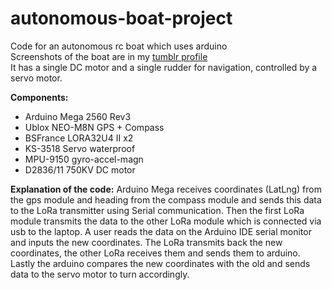 # autonomous-boat-project
Code for an autonomous rc boat which uses arduino  
Screenshots of the boat are in my [tumblr profile](https://sirick93.tumblr.com/)  
It has a single DC motor and a single rudder for navigation, controlled by a servo motor.

**Components:**
- Arduino Mega 2560 Rev3
- Ublox NEO-M8N GPS + Compass
- BSFrance LORA32U4 II x2
- KS-3518 Servo waterproof
- MPU-9150 gyro-accel-magn
- D2836/11 750KV DC motor

**Explanation of the code:**
Arduino Mega receives coordinates (LatLng) from the gps module and heading from the compass module and sends this data to the LoRa transmitter using Serial communication. Then the first LoRa module transmits the data to the other LoRa module which is connected via usb to the laptop. A user reads the data on the Arduino IDE serial monitor and inputs the new coordinates. The LoRa transmits back the new coordinates, the other LoRa receives them and sends them to arduino. Lastly the arduino compares the new coordinates with the old and sends data to the servo motor to turn accordingly.
